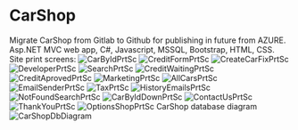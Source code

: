 # CarShop
Migrate CarShop from Gitlab to Github for publishing in future from AZURE.
Asp.NET MVC web app, C#, Javascript, MSSQL, Bootstrap, HTML, CSS.
Site print screens:
![CarByIdPrtSc](https://user-images.githubusercontent.com/58903216/207328396-68066002-bc16-4454-9ca5-eff7ce3deea0.png)
![CreditFormPrtSc](https://user-images.githubusercontent.com/58903216/207856696-06680907-df78-45f3-828b-3e8fdd7609d3.png)
![CreateCarFixPrtSc](https://user-images.githubusercontent.com/58903216/207856714-bb5a17fc-98f5-4cf0-afd6-454cb5f6e751.png)
![DeveloperPrtSc](https://user-images.githubusercontent.com/58903216/207856728-3276368a-b434-426a-b459-3b001888b03e.png)
![SearchPrtSc](https://user-images.githubusercontent.com/58903216/207856741-ef785d64-824e-43ab-b5dc-7fe79e248bb9.png)
![CreditWaitingPrtSc](https://user-images.githubusercontent.com/58903216/207328449-7427579b-e82a-4754-8c1f-f7d4137cf3a2.png)
![CreditAprovedPrtSc](https://user-images.githubusercontent.com/58903216/207328455-554f2e3f-4fd6-41c2-8356-272f7b93a5f7.png)
![MarketingPrtSc](https://user-images.githubusercontent.com/58903216/207328461-584b43f3-cc0d-424b-864c-ef3d8effd83d.png)
![AllCarsPrtSc](https://user-images.githubusercontent.com/58903216/207328463-2c03eb79-4d49-4875-899f-d2aa8625fbb4.png)
![EmailSenderPrtSc](https://user-images.githubusercontent.com/58903216/207328469-2a628dca-42fc-457b-a7ca-f729ff611df8.png)
![TaxPrtSc](https://user-images.githubusercontent.com/58903216/207328474-05b65ba5-bf48-45c3-bd51-d4fe9f4c9c92.png)
![HistoryEmailsPrtSc](https://user-images.githubusercontent.com/58903216/207328475-628695c0-ba4a-4c97-9f9f-2c2f1959cef9.png)
![NotFoundSearchPrtSc](https://user-images.githubusercontent.com/58903216/207328482-d89cc8a4-3734-44ba-b775-5d0142be2e27.png)
![CarByIdDownPrtSc](https://user-images.githubusercontent.com/58903216/208940265-ea313361-27a5-4939-9bc2-0a37ef99660b.png)
![ContactUsPrtSc](https://user-images.githubusercontent.com/58903216/209679569-e0b9a1af-2f3f-4fef-9cbf-5ad0b7ef9933.png)
![ThankYouPrtSc](https://user-images.githubusercontent.com/58903216/209798437-02560ee5-c0fe-4d40-bf8f-66c643b427d8.png)
![OptionsShopPrtSc](https://user-images.githubusercontent.com/58903216/209958848-9d0174f1-5fb0-489d-9a97-95d0a39f75a7.png)
CarShop database diagram
![CarShopDbDiagram](https://user-images.githubusercontent.com/58903216/209638168-c195ca2e-1974-40ba-802f-afb9196c53c0.png)
